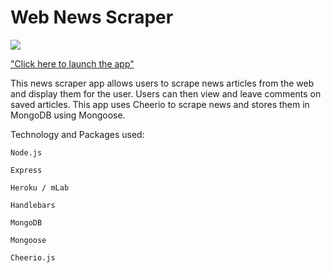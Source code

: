 # Web News Scraper

![](https://media.giphy.com/media/n2IPMYMthV0m4/giphy.gif)

["Click here to launch the app"](https://vast-depths-84495.herokuapp.com/)

This news scraper app allows users to scrape news articles from the web and display them for the user. Users can then view and leave comments on saved articles. This app uses Cheerio to scrape news and stores them in MongoDB using Mongoose.

Technology and Packages used:
    
    Node.js

    Express

    Heroku / mLab

    Handlebars

    MongoDB

    Mongoose

    Cheerio.js

